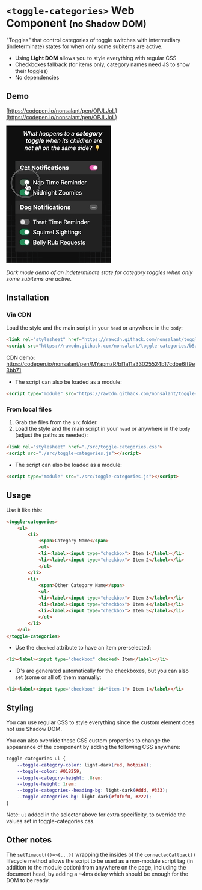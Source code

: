 # `<toggle-categories>` Web Component <small>(no Shadow DOM)</small>

"Toggles" that control categories of toggle switches with intermediary (indeterminate) states for when only some subitems are active.

- Using **Light DOM** allows you to style everything with regular CSS
- Checkboxes fallback (for items only, category names need JS to show their toggles)
- No dependencies

## Demo

[https://codepen.io/nonsalant/pen/OPJLJoL](https://codepen.io/nonsalant/pen/OPJLJoL)

[![recording from the codepen demo](demo/toggle-categories.gif)](https://codepen.io/nonsalant/pen/OPJLJoL)

*Dark mode demo of an indeterminate state for category toggles when only some subitems are active.*

## Installation

### Via CDN

Load the style and the main script in your `head` or anywhere in the `body`:
```html
<link rel="stylesheet" href="https://rawcdn.githack.com/nonsalant/toggle-categories/b5ae3ccee6124f878e79dc78381a8d09403f505e/src/toggle-categories.css">
<script src="https://rawcdn.githack.com/nonsalant/toggle-categories/b5ae3ccee6124f878e79dc78381a8d09403f505e/src/toggle-categories.js"></script>
```

CDN demo: https://codepen.io/nonsalant/pen/MYapmzR/bf1a11a33025524b17cdbe6ff9e3bb71

- The script can also be loaded as a module:
```html
<script type="module" src="https://rawcdn.githack.com/nonsalant/toggle-categories/b5ae3ccee6124f878e79dc78381a8d09403f505e/src/toggle-categories.js"></script>
```

### From local files

1. Grab the files from the <code>src</code> folder.
2. Load the style and the main script in your `head` or anywhere in the `body` (adjust the paths as needed):
```html
<link rel="stylesheet" href="./src/toggle-categories.css">
<script src="./src/toggle-categories.js"></script>
```

- The script can also be loaded as a module:
```html
<script type="module" src="./src/toggle-categories.js"></script>
```

## Usage

Use it like this:
```html
<toggle-categories>
    <ul>
        <li>
            <span>Category Name</span>
            <ul>
            <li><label><input type="checkbox"> Item 1</label></li>
            <li><label><input type="checkbox"> Item 2</label></li>
            </ul>
        </li>
        <li>
            <span>Other Category Name</span>
            <ul>
            <li><label><input type="checkbox"> Item 3</label></li>
            <li><label><input type="checkbox"> Item 4</label></li>
            <li><label><input type="checkbox"> Item 5</label></li>
            </ul>
        </li>
    </ul>
</toggle-categories>
```
- Use the `checked` attribute to have an item pre-selected:
```html
<li><label><input type="checkbox" checked> Item</label></li>
```
- ID's are generated automatically for the checkboxes, but you can also set (some or all of) them manually:
```html
<li><label><input type="checkbox" id="item-1"> Item 1</label></li>
```

## Styling
You can use regular CSS to style everything since the custom element does not use Shadow DOM.

You can also override these CSS custom properties to change the appearance of the component by adding the following CSS anywhere:
```css
toggle-categories ul {
    --toggle-category-color: light-dark(red, hotpink);
    --toggle-color: #018259;
    --toggle-category-height: .8rem;
    --toggle-height: 1rem;
    --toggle-categories--heading-bg: light-dark(#ddd, #333);
    --toggle-categories-bg: light-dark(#f0f0f0, #222);
}
```
Note: `ul` added in the selector above for extra specificity, to override the values set in toggle-categories.css.

## Other notes
The `setTimeout(()=>{...})` wrapping the insides of the `connectedCallback()` lifecycle method allows the script to be used as a non-module script tag (in addition to the module option) from anywhere on the page, including the document head, by adding a ~4ms delay which should be enough for the DOM to be ready.
